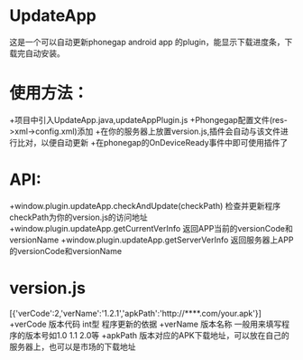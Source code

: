 UpdateApp
=========

这是一个可以自动更新phonegap android app 的plugin，能显示下载进度条，下载完自动安装。

使用方法：
========
+项目中引入UpdateApp.java,updateAppPlugin.js
+Phongegap配置文件(res->xml->config.xml)添加<plugin name="Update" value="com.apusic.plugin.UpdatePlugin" />
+在你的服务器上放置version.js,插件会自动与该文件进行比对，以便自动更新
+在phonegap的OnDeviceReady事件中即可使用插件了

API:
=========
+window.plugin.updateApp.checkAndUpdate(checkPath) 检查并更新程序 checkPath为你的version.js的访问地址 
+window.plugin.updateApp.getCurrentVerInfo 返回APP当前的versionCode和versionName
+window.plugin.updateApp.getServerVerInfo 返回服务器上APP的versionCode和versionName

version.js
==========
[{'verCode':2,'verName':'1.2.1','apkPath':'http://****.com/your.apk'}]
+verCode  版本代码  int型  程序更新的依据
+verName  版本名称 一般用来填写程序的版本号如1.0 1.1 2.0等
+apkPath  版本对应的APK下载地址，可以放在自己的服务器上，也可以是市场的下载地址

